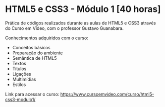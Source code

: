 # HTML5 e CSS3 - Módulo 1 [40 horas]
Prática de códigos realizados durante as aulas de HTML5 e CSS3 através do Curso em Vídeo, com o professor Gustavo Guanabara.

Conhecimentos adquiridos com o curso:

- Conceitos básicos
- Preparação do ambiente
- Semântica de HTML5
- Textos
- Títulos
- Ligações
- Multimídias
- Estilos

Link para acessar o curso:
https://www.cursoemvideo.com/curso/html5-css3-modulo1/
